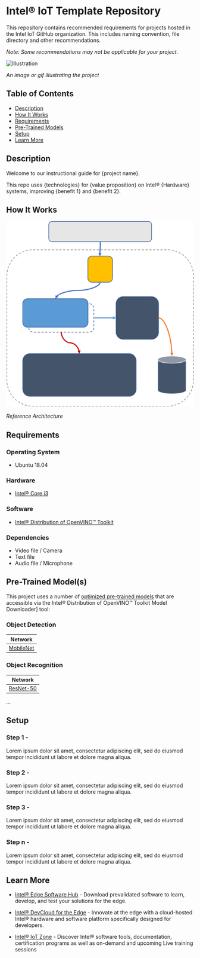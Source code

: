# Intel® IoT Template Repository

This repository contains recommended requirements for projects hosted in the Intel IoT GitHub organization. This 
includes naming convention, file directory and other recommendations. 

*Note: Some recommendations may not be applicable for your project.*

<img src="https://www.intel.com/content/dam/www/public/us/en/images/photography/rwd/ai-in-production-join-us-rwd.png" alt="Illustration" width="600"/>

*An image or gif illustrating the project* 

## Table of Contents
* [Description](#description)
* [How It Works](#how-it-works)
* [Requirements](#requirements)
* [Pre-Trained Models](#pre-trained-models)
* [Setup](#setup)
* [Learn More](#learn-more)

## Description
Welcome to our instructional guide for {project name}.

This repo uses {technologies} for {value proposition} on Intel® {Hardware} systems, improving {benefit 1} and 
{benefit 2}.

## How It Works

<img src="./images/HL_Reference_Arch.png" alt="Reference Architecture" width="600"/>

*Reference Architecture*

## Requirements

### Operating System
* Ubuntu 18.04

### Hardware
* [Intel® Core i3](https://software.intel.com/content/www/us/en/develop/topics/iot/edge-solutions/hardware.html?query=core&currentPage=1)

### Software
* [Intel® Distribution of OpenVINO™ Toolkit](https://software.intel.com/content/www/us/en/develop/tools/openvino-toolkit.html)

### Dependencies
* Video file / Camera
* Text file
* Audio file / Microphone

## Pre-Trained Model(s)
This project uses a number of [optimized pre-trained models](https://software.intel.com/content/www/us/en/develop/tools/openvino-toolkit/pretrained-models.html) that are accessible via the Intel® Distribution of 
OpenVINO™ Toolkit Model Downloader] tool:

### Object Detection
| Network       |
| --------------|
| [MobileNet](https://docs.openvinotoolkit.org/latest/omz_models_intel_face_detection_adas_0001_description_face_detection_adas_0001.html)       |

### Object Recognition
| Network       |
| --------------|
| [ResNet-50](https://docs.openvinotoolkit.org/latest/omz_models_intel_person_attributes_recognition_crossroad_0234_description_person_attributes_recognition_crossroad_0234.html)       |

...

## Setup
### Step 1 -
Lorem ipsum dolor sit amet, consectetur adipiscing elit, sed do eiusmod tempor incididunt ut labore et dolore magna aliqua.

### Step 2 -
Lorem ipsum dolor sit amet, consectetur adipiscing elit, sed do eiusmod tempor incididunt ut labore et dolore magna aliqua.

### Step 3 -
Lorem ipsum dolor sit amet, consectetur adipiscing elit, sed do eiusmod tempor incididunt ut labore et dolore magna aliqua.

### Step n -
Lorem ipsum dolor sit amet, consectetur adipiscing elit, sed do eiusmod tempor incididunt ut labore et dolore magna aliqua.

## Learn More

* [Intel® Edge Software Hub](https://software.intel.com/content/www/us/en/develop/topics/iot/edge-solutions.html) - Download prevalidated software to learn, develop, and test your solutions for the edge.


* [Intel® DevCloud for the Edge](https://software.intel.com/content/www/us/en/develop/tools/devcloud/edge.html) - 
  Innovate at the edge with a cloud-hosted Intel® hardware and software platform specifically designed for developers.


* [Intel® IoT Zone](https://software.intel.com/content/www/us/en/develop/topics/iot.html) - Discover Intel® 
  software tools, documentation, certification programs as well as on-demand and upcoming Live training sessions
